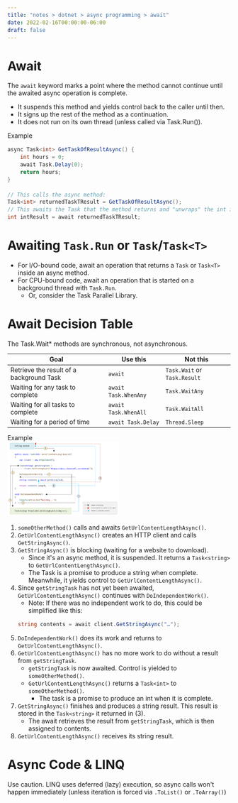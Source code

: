 ```yaml
---
title: "notes > dotnet > async programming > await"
date: 2022-02-16T00:00:00-06:00
draft: false
---
```


# Await
The `await` keyword marks a point where the method cannot continue until the awaited async operation is complete.
- It suspends this method and yields control back to the caller until then.
- It signs up the rest of the method as a continuation.
- It does not run on its own thread (unless called via Task.Run()).

Example
```cs
async Task<int> GetTaskOfResultAsync() {
	int hours = 0;
	await Task.Delay(0);
	return hours;
}

// This calls the async method:
Task<int> returnedTaskTResult = GetTaskOfResultAsync();
// This awaits the Task that the method returns and "unwraps" the int it holds:
int intResult = await returnedTaskTResult;
```

# Awaiting `Task.Run` or `Task`/`Task<T>`
- For I/O-bound code, await an operation that returns a `Task` or `Task<T>` inside an async method.
- For CPU-bound code, await an operation that is started on a background thread with `Task.Run`.
	- Or, consider the Task Parallel Library.

# Await Decision Table
The Task.Wait* methods are synchronous, not asynchronous.

| Goal | Use this | Not this |
|------|----------|----------|
Retrieve the result of a background Task | `await` | `Task.Wait` or `Task.Result`
Waiting for any task to complete | `await Task.WhenAny` | `Task.WaitAny`
Waiting for all tasks to complete | `await Task.WhenAll` | `Task.WaitAll`
Waiting for a period of time | `await Task.Delay` | `Thread.Sleep`

Example  
<img src="await.png" width="50%" height="50%">

1. `someOtherMethod()` calls and awaits `GetUrlContentLengthAsync()`.
2. `GetUrlContentLengthAsync()` creates an HTTP client and calls `GetStringAsync()`.
3. `GetStringAsync()` is blocking (waiting for a website to download).  
   - Since it's an async method, it is suspended.  It returns a `Task<string>` to `GetUrlContentLengthAsync()`.
   - The Task is a promise to produce a string when complete.  Meanwhile, it yields control to `GetUrlContentLengthAsync()`.
4. Since `getStringTask` has not yet been awaited, `GetUrlContentLengthAsync()` continues with `DoIndependentWork()`.
   - Note:  If there was no independent work to do, this could be simplified like this:
    ```cs
    string contents = await client.GetStringAsync("…");
    ```
5. `DoIndependentWork()` does its work and returns to `GetUrlContentLengthAsync()`.
6. `GetUrlContentLengthAsync()` has no more work to do without a result from `getStringTask`.  
   - `getStringTask` is now awaited.  Control is yielded to `someOtherMethod()`.
   - `GetUrlContentLengthAsync()` returns a `Task<int>` to `someOtherMethod()`.
     - The task is a promise to produce an int when it is complete.
7. `GetStringAsync()` finishes and produces a string result.  This result is stored in the `Task<string>` it returned in (3).
   - The await retrieves the result from `getStringTask`, which is then assigned to contents.
8. `GetUrlContentLengthAsync()` receives its string result.

# Async Code & LINQ
Use caution.  LINQ uses deferred (lazy) execution, so async calls won't happen immediately (unless iteration is forced via `.ToList()` or `.ToArray()`)


